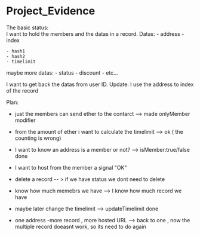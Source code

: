 # Project_Evidence


The basic status:  
 I want to hold the members and the datas in a record.
 Datas:
	- address - index

	- hash1
	- hash2
	- timelimit

maybe more datas: 
	- status
	- discount
	- etc...

I want to get back the datas from user ID. Update: I use the address to index of the record


Plan: 
- just the members can send ether to the contarct --> made onlyMember modifier

- from the amount of ether i want to calculate the timelimit --> ok ( the counting is wrong)

- I want to know an address is a member or not? --> isMember:true/false done

- I want to host from the member a signal "OK" 

- delete a record -- > if we have status we dont need to delete

- know how much memebrs we have --> I know how much record we have

- maybe later change the timelimit --> updateTimelimit done

- one address -more record , more hosted URL  --> back to one , 
now the multiple record doeasnt work, so its need to do again






 
